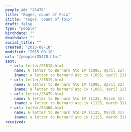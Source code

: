 ```yaml
---
people_id: "25478"
title: "Roger, count of Foix"
ititle: "roger, count of foix"
draft: false
type: "people"
birthdate: ""
deathdate: ""
social_title: ""
created: "2015-08-18"
modified: "2015-08-18"
url: "/people/25478.html"
sent:
  - url: letter/25518.html
    name: A letter to Bernard Ato IV (1095, April 22)
    iname: a letter to bernard ato iv (1095, april 22)
  - url: letter/25519.html
    name: A letter to Bernard Ato IV (1095, April 22)
    iname: a letter to bernard ato iv (1095, april 22)
  - url: letter/25479.html
    name: A letter to Bernard Ato IV (1125, March 31)
    iname: a letter to bernard ato iv (1125, march 31)
  - url: letter/25480.html
    name: A letter to Bernard Ato IV (1125, March 31)
    iname: a letter to bernard ato iv (1125, march 31)
received:
---
```

